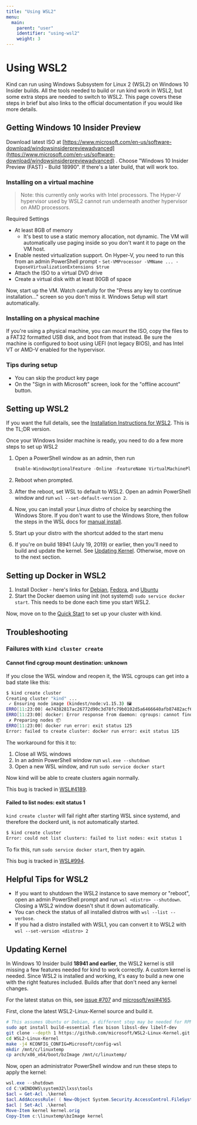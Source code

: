 ```yaml
---
title: "Using WSL2"
menu:
  main:
    parent: "user"
    identifier: "using-wsl2"
    weight: 3
---
```

# Using WSL2

Kind can run using Windows Subsystem for Linux 2 (WSL2) on Windows 10 Insider builds. All the tools needed to build or run kind work in WSL2, but some extra steps are needed to switch to WSL2. This page covers these steps in brief but also links to the official documentation if you would like more details.

## Getting Windows 10 Insider Preview

Download latest ISO at [https://www.microsoft.com/en-us/software-download/windowsinsiderpreviewadvanced](https://www.microsoft.com/en-us/software-download/windowsinsiderpreviewadvanced) . Choose "Windows 10 Insider Preview (FAST) - Build 18990". If there's a later build, that will work too.

### Installing on a virtual machine

> Note: this currently only works with Intel processors. The Hyper-V hypervisor used by WSL2 cannot run underneath another hypervisor on AMD processors.

Required Settings

- At least 8GB of memory
  - It's best to use a static memory allocation, not dynamic. The VM will automatically use paging inside so you don't want it to page on the VM host.
- Enable nested virtualization support. On Hyper-V, you need to run this from an admin PowerShell prompt - `Set-VMProcessor -VMName ... -ExposeVirtualizationExtensions $true`
- Attach the ISO to a virtual DVD drive
- Create a virtual disk with at least 80GB of space

Now, start up the VM. Watch carefully for the "Press any key to continue installation..." screen so you don't miss it. Windows Setup will start automatically.

### Installing on a physical machine

If you're using a physical machine, you can mount the ISO, copy the files to a FAT32 formatted USB disk, and boot from that instead. Be sure the machine is configured to boot using UEFI (not legacy BIOS), and has Intel VT or AMD-V enabled for the hypervisor.

### Tips during setup

- You can skip the product key page
- On the "Sign in with Microsoft" screen, look for the "offline account" button.

## Setting up WSL2

If you want the full details, see the [Installation Instructions for WSL2](https://docs.microsoft.com/en-us/windows/wsl/wsl2-install). This is the TL;DR version.

Once your Windows Insider machine is ready, you need to do a few more steps to set up WSL2

1. Open a PowerShell window as an admin, then run

    ```powershell
    Enable-WindowsOptionalFeature -Online -FeatureName VirtualMachinePlatform, Microsoft-Windows-Subsystem-Linux
    ```

1. Reboot when prompted.
1. After the reboot, set WSL to default to WSL2. Open an admin PowerShell window and run `wsl --set-default-version 2`.
1. Now, you can install your Linux distro of choice by searching the Windows Store. If you don't want to use the Windows Store, then follow the steps in the WSL docs for [manual install](https://docs.microsoft.com/en-us/windows/wsl/install-manual).
1. Start up your distro with the shortcut added to the start menu
1. If you're on build 18941 (July 19, 2019) or earlier, then you'll need to build and update the kernel. See [Updating Kernel](#updating-kernel). Otherwise, move on to the next section.

## Setting up Docker in WSL2

1. Install Docker - here's links for [Debian](https://docs.docker.com/install/linux/docker-ce/debian/), [Fedora](https://docs.docker.com/install/linux/docker-ce/fedora/), and [Ubuntu](https://docs.docker.com/install/linux/docker-ce/ubuntu/)
1. Start the Docker daemon using init (not systemd) `sudo service docker start`. This needs to be done each time you start WSL2.

Now, move on to the [Quick Start](/docs/user/quick-start) to set up your cluster with kind.

## Troubleshooting

### Failures with `kind cluster create`

#### Cannot find cgroup mount destination: unknown

If you close the WSL window and reopen it, the WSL cgroups can get into a bad state like this:

```bash
$ kind create cluster
Creating cluster "kind" ...
 ✓ Ensuring node image (kindest/node:v1.15.3) 🖼
ERRO[11:23:00] 4e74382817ac26772d90c3d78fc79b0102d5a6466640afb87482acf689394bac
ERRO[11:23:00] docker: Error response from daemon: cgroups: cannot find cgroup mount destination: unknown.
 ✗ Preparing nodes 📦
ERRO[11:23:00] docker run error: exit status 125
Error: failed to create cluster: docker run error: exit status 125
```

The workaround for this it to:

1. Close all WSL windows
1. In an admin PowerShell window run `wsl.exe --shutdown`
1. Open a new WSL window, and run `sudo service docker start`

Now kind will be able to create clusters again normally.

This bug is tracked in [WSL#4189](https://github.com/microsoft/WSL/issues/4189).

#### Failed to list nodes: exit status 1

`kind create cluster` will fail right after starting WSL since systemd, and therefore the dockerd unit, is not automatically started.

```bash
$ kind create cluster
Error: could not list clusters: failed to list nodes: exit status 1
```

To fix this, run `sudo service docker start`, then try again.

This bug is tracked in [WSL#994](https://github.com/microsoft/WSL/issues/994).

## Helpful Tips for WSL2

- If you want to shutdown the WSL2 instance to save memory or "reboot", open an admin PowerShell prompt and run `wsl <distro> --shutdown`. Closing a WSL2 window doesn't shut it down automatically.
- You can check the status of all installed distros with `wsl --list --verbose`.
- If you had a distro installed with WSL1, you can convert it to WSL2 with `wsl --set-version <distro> 2`

## Updating Kernel

In Windows 10 Insider build **18941 and earlier**, the WSL2 kernel is still missing a few features needed for kind to work correctly. A custom kernel is needed. Since WSL2 is installed and working, it's easy to build a new one with the right features included. Builds after that don't need any kernel changes.

For the latest status on this, see [issue #707](https://github.com/kubernetes-sigs/kind/issues/707) and [microsoft/wsl#4165](https://github.com/microsoft/WSL/issues/4165).

First, clone the latest WSL2-Linux-Kernel source and build it.

```bash
# This assumes Ubuntu or Debian, a different step may be needed for RPM based distributions
sudo apt install build-essential flex bison libssl-dev libelf-dev
git clone --depth 1 https://github.com/microsoft/WSL2-Linux-Kernel.git
cd WSL2-Linux-Kernel
make -j4 KCONFIG_CONFIG=Microsoft/config-wsl
mkdir /mnt/c/linuxtemp
cp arch/x86_x64/boot/bzImage /mnt/c/linuxtemp/
```

Now, open an administrator PowerShell window and run these steps to apply the kernel:

```powershell
wsl.exe --shutdown
cd C:\WINDOWS\system32\lxss\tools
$acl = Get-Acl .\kernel
$acl.AddAccessRule( ( New-Object System.Security.AccessControl.FileSystemAccessRule(".\Administrators","FullControl","Allow") ) )
$acl | Set-Acl .\kernel
Move-Item kernel kernel.orig
Copy-Item c:\linuxtemp\bzImage kernel
```

